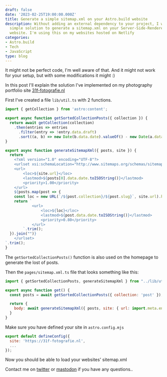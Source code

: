 ```yaml
---
draft: false
date: '2023-02-25T19:00:00.000Z'
title: Generate a simple sitemap.xml on your Astro.build website
description: Without adding an external dependency to your project, I worked out a
  simple solution to generate a sitemap.xml on your Server-Side-Rendered Astro.build
  website. I'm using this on my websites hosted on Netlify
categories:
- Astro.build
- Tech
- JavaScript
type: blog
---
```

It might not be perfect code, I'm well aware of that. And it might not work for your setup, but with some modifications it might :)

In this post I'll explain the solution I've implemented on my photography portfolio site [31f-fotografie.nl](https://31f-fotografie.nl "Link to 31f-fotografie.nl website")

First I've created a file `lib/util.ts` with 2 functions.

```javascript
import { getCollection } from 'astro:content';

export async function getSortedCollectionPosts({ collection }) {
  return await getCollection(collection)
    .then(entries => entries
      .filter(entry => !entry.data.draft)
      .sort((a, b) => new Date(b.data.date).valueOf() - new Date(a.data.date).valueOf()));
}

export async function generateSitemapXml({ posts, site }) {
  return `
    <?xml version="1.0" encoding="UTF-8"?>
    <urlset xsi:schemaLocation="http://www.sitemaps.org/schemas/sitemap/0.9 http://www.sitemaps.org/schemas/sitemap/0.9/sitemap.xsd" xmlns="http://www.sitemaps.org/schemas/sitemap/0.9" xmlns:xsi="http://www.w3.org/2001/XMLSchema-instance">
    <url>
        <loc>${site.url}</loc>
        <lastmod>${posts[0].data.date.toISOString()}</lastmod>
        <priority>1.00</priority>
    </url>
    ${posts.map(post => {
    const loc = new URL(`/${post.collection}/${post.slug}`, site.url).href;
    return `
            <url>
                <loc>${loc}</loc>
                <lastmod>${post.data.date.toISOString()}</lastmod>
                <priority>0.80</priority>
            </url>
        `.trim();
  }).join("")}
    </urlset>
`.trim();
}
```

The `getSortedCollectionPosts()` function is also used on the homepage to generate the lost of posts.

Then the `pages/sitemap.xml.ts` file that looks something like this:

```javascript
import { getSortedCollectionPosts, generateSitemapXml } from "../lib/util";

export async function get() {
  const posts = await getSortedCollectionPosts({ collection: 'post' });

  return {
    body: await generateSitemapXml({ posts, site: { url: import.meta.env.SITE } })
  }
}
```

Make sure you have defined your site in `astro.config.mjs`

```javascript
export default defineConfig({
  site: 'https://31f-fotografie.nl',
  ...
});
```

Now you should be able to load your websites' sitemap.xml

Contact me on [twitter](https://twitter.com/jvwissen "Link to twitter profile of @jvwissen") or [mastodon](https://mastodon.social/@jeroenvanwissen "Link to mastodon profile of @jeroenvanwissen") if you have any questions..
